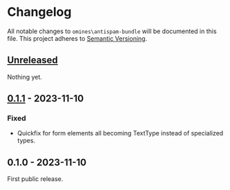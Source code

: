 # Changelog
All notable changes to `omines\antispam-bundle` will be documented in this file.
This project adheres to [Semantic Versioning](http://semver.org/).

## [Unreleased]
Nothing yet.

## [0.1.1] - 2023-11-10
### Fixed
- Quickfix for form elements all becoming TextType instead of specialized types.

## 0.1.0 - 2023-11-10
First public release.

[Unreleased]: https://github.com/omines/antispam-bundle/compare/0.1.1...master
[0.1.1]: https://github.com/omines/antispam-bundle/compare/0.1.0...0.1.1
